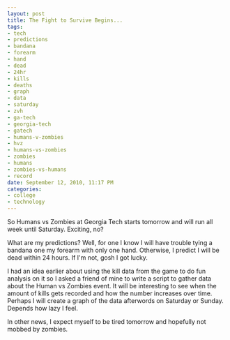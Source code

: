 ```yaml
--- 
layout: post
title: The Fight to Survive Begins...
tags: 
- tech
- predictions
- bandana
- forearm
- hand
- dead
- 24hr
- kills
- deaths
- graph
- data
- saturday
- zvh
- ga-tech
- georgia-tech
- gatech
- humans-v-zombies
- hvz
- humans-vs-zombies
- zombies
- humans
- zombies-vs-humans
- record
date: September 12, 2010, 11:17 PM
categories: 
- college
- technology
---
```

So Humans vs Zombies at Georgia Tech starts tomorrow and will run all week until Saturday. Exciting, no?

What are my predictions? Well, for one I know I will have trouble tying a bandana one my forearm with only one hand. Otherwise, I predict I will be dead within 24 hours. If I'm not, gosh I got lucky.

I had an idea earlier about using the kill data from the game to do fun analysis on it so I asked a friend of mine to write a script to gather data about the Human vs Zombies event. It will be interesting to see when the amount of kills gets recorded and how the number increases over time. Perhaps I will create a graph of the data afterwords on Saturday or Sunday. Depends how lazy I feel.

In other news, I expect myself to be tired tomorrow and hopefully not mobbed by zombies.
